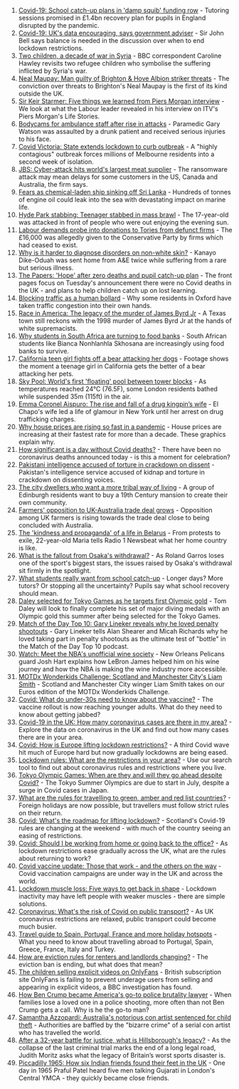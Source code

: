 1. [Covid-19: School catch-up plans in 'damp squib' funding row](https://www.bbc.co.uk/news/education-57320450) - Tutoring sessions promised in £1.4bn recovery plan for pupils in England disrupted by the pandemic.
2. [Covid-19: UK's data encouraging, says government adviser](https://www.bbc.co.uk/news/uk-57328138) - Sir John Bell says balance is needed in the discussion over when to end lockdown restrictions.
3. [Two children, a decade of war in Syria](https://www.bbc.co.uk/news/world-middle-east-57288266) - BBC correspondent Caroline Hawley revisits two refugee children who symbolise the suffering inflicted by Syria's war.
4. [Neal Maupay: Man guilty of Brighton & Hove Albion striker threats](https://www.bbc.co.uk/news/uk-england-sussex-57326901) - The conviction over threats to Brighton's Neal Maupay is the first of its kind outside the UK.
5. [Sir Keir Starmer: Five things we learned from Piers Morgan interview](https://www.bbc.co.uk/news/uk-politics-57321990) - We look at what the Labour leader revealed in his interview on ITV's Piers Morgan's Life Stories.
6. [Bodycams for ambulance staff after rise in attacks](https://www.bbc.co.uk/news/health-57318424) - Paramedic Gary Watson was assaulted by a drunk patient and received serious injuries to his face.
7. [Covid Victoria: State extends lockdown to curb outbreak](https://www.bbc.co.uk/news/world-australia-57325513) - A "highly contagious" outbreak forces millions of Melbourne residents into a second week of isolation.
8. [JBS: Cyber-attack hits world's largest meat supplier](https://www.bbc.co.uk/news/world-us-canada-57318965) - The ransomware attack may mean delays for some customers in the US, Canada and Australia, the firm says.
9. [Fears as chemical-laden ship sinking off Sri Lanka](https://www.bbc.co.uk/news/world-asia-57327300) - Hundreds of tonnes of engine oil could leak into the sea with devastating impact on marine life.
10. [Hyde Park stabbing: Teenager stabbed in mass brawl](https://www.bbc.co.uk/news/uk-england-london-57327792) - The 17-year-old was attacked in front of people who were out enjoying the evening sun.
11. [Labour demands probe into donations to Tories from defunct firms](https://www.bbc.co.uk/news/uk-politics-57325474) - The £16,000 was allegedly given to the Conservative Party by firms which had ceased to exist.
12. [Why is it harder to diagnose disorders on non-white skin?](https://www.bbc.co.uk/news/health-57170842) - Kanayo Dike-Oduah was sent home from A&E twice while suffering from a rare but serious illness.
13. [The Papers: 'Hope' after zero deaths and pupil catch-up plan](https://www.bbc.co.uk/news/blogs-the-papers-57325023) - The front pages focus on Tuesday's announcement there were no Covid deaths in the UK - and plans to help children catch up on lost learning.
14. [Blocking traffic as a human bollard](https://www.bbc.co.uk/news/uk-57318104) - Why some residents in Oxford have taken traffic congestion into their own hands.
15. [Race in America: The legacy of the murder of James Byrd Jr](https://www.bbc.co.uk/news/world-us-canada-57285785) - A Texas town still reckons with the 1998 murder of James Byrd Jr at the hands of white supremacists.
16. [Why students in South Africa are turning to food banks](https://www.bbc.co.uk/news/world-africa-57315213) - South African students like Bianca Nonhlanhla Skhosana are increasingly using food banks to survive.
17. [California teen girl fights off a bear attacking her dogs](https://www.bbc.co.uk/news/world-us-canada-57325483) - Footage shows the moment a teenage girl in California gets the better of a bear attacking her pets.
18. [Sky Pool: World's first 'floating' pool between tower blocks](https://www.bbc.co.uk/news/uk-57323305) - As temperatures reached 24°C (76.5F), some London residents bathed while suspended 35m (115ft) in the air.
19. [Emma Coronel Aispuro: The rise and fall of a drug kingpin’s wife](https://www.bbc.co.uk/news/world-us-canada-57285786) - El Chapo's wife led a life of glamour in New York until her arrest on drug trafficking charges.
20. [Why house prices are rising so fast in a pandemic](https://www.bbc.co.uk/news/business-57260261) - House prices are increasing at their fastest rate for more than a decade. These graphics explain why.
21. [How significant is a day without Covid deaths?](https://www.bbc.co.uk/news/health-56604632) - There have been no coronavirus deaths announced today - is this a moment for celebration?
22. [Pakistani intelligence accused of torture in crackdown on dissent](https://www.bbc.co.uk/news/world-asia-57241981) - Pakistan's intelligence service accused of kidnap and torture in crackdown on dissenting voices.
23. [The city dwellers who want a more tribal way of living](https://www.bbc.co.uk/news/uk-scotland-edinburgh-east-fife-57316602) - A group of Edinburgh residents want to buy a 19th Century mansion to create their own community.
24. [Farmers' opposition to UK-Australia trade deal grows](https://www.bbc.co.uk/news/science-environment-57268681) - Opposition among UK farmers is rising towards the trade deal close to being concluded with Australia.
25. [The 'kindness and propaganda' of a life in Belarus](https://www.bbc.co.uk/news/newsbeat-57261580) - From protests to exile, 22-year-old Maria tells Radio 1 Newsbeat what her home country is like.
26. [What is the fallout from Osaka's withdrawal?](https://www.bbc.co.uk/sport/tennis/57311128) - As Roland Garros loses one of the sport's biggest stars, the issues raised by Osaka's withdrawal sit firmly in the spotlight.
27. [What students really want from school catch-up](https://www.bbc.co.uk/news/education-57246697) - Longer days? More tutors? Or stopping all the uncertainty? Pupils say what school recovery should mean.
28. [Daley selected for Tokyo Games as he targets first Olympic gold](https://www.bbc.co.uk/sport/olympics/57327160) - Tom Daley will look to finally complete his set of major diving medals with an Olympic gold this summer after being selected for the Tokyo Games.
29. [Match of the Day Top 10: Gary Lineker reveals why he loved penalty shootouts](https://www.bbc.co.uk/sport/av/football/57290893) - Gary Lineker tells Alan Shearer and Micah Richards why he loved taking part in penalty shootouts as the ultimate test of "bottle" in the Match of the Day Top 10 podcast.
30. [Watch: Meet the NBA's unofficial wine society](https://www.bbc.co.uk/sport/av/57287021) - New Orleans Pelicans guard Josh Hart explains how LeBron James helped him on his wine journey and how the NBA is making the wine industry more accessible.
31. [MOTDx Wonderkids Challenge: Scotland and Manchester City's Liam Smith](https://www.bbc.co.uk/sport/av/football/57324862) - Scotland and Manchester City winger Liam Smith takes on our Euros edition of the MOTDx Wonderkids Challenge.
32. [Covid: What do under-30s need to know about the vaccine?](https://www.bbc.co.uk/news/health-57273875) - The vaccine rollout is now reaching younger adults. What do they need to know about getting jabbed?
33. [Covid-19 in the UK: How many coronavirus cases are there in my area?](https://www.bbc.co.uk/news/uk-51768274) - Explore the data on coronavirus in the UK and find out how many cases there are in your area.
34. [Covid: How is Europe lifting lockdown restrictions?](https://www.bbc.co.uk/news/explainers-53640249) - A third Covid wave hit much of Europe hard but now gradually lockdowns are being eased.
35. [Lockdown rules: What are the restrictions in your area?](https://www.bbc.co.uk/news/uk-54373904) - Use our search tool to find out about coronavirus rules and restrictions where you live.
36. [Tokyo Olympic Games: When are they and will they go ahead despite Covid?](https://www.bbc.co.uk/news/world-asia-57240044) - The Tokyo Summer Olympics are due to start in July, despite a surge in Covid cases in Japan.
37. [What are the rules for travelling to green, amber and red list countries?](https://www.bbc.co.uk/news/explainers-52544307) - Foreign holidays are now possible, but travellers must follow strict rules on their return.
38. [Covid: What's the roadmap for lifting lockdown?](https://www.bbc.co.uk/news/explainers-52530518) - Scotland's Covid-19 rules are changing at the weekend - with much of the country seeing an easing of restrictions.
39. [Covid: Should I be working from home or going back to the office?](https://www.bbc.co.uk/news/business-52567567) - As lockdown restrictions ease gradually across the UK, what are the rules about returning to work?
40. [Covid vaccine update: Those that work - and the others on the way](https://www.bbc.co.uk/news/health-51665497) - Covid vaccination campaigns are under way in the UK and across the world.
41. [Lockdown muscle loss: Five ways to get back in shape](https://www.bbc.co.uk/news/uk-56887390) - Lockdown inactivity may have left people with weaker muscles - there are simple solutions.
42. [Coronavirus: What's the risk of Covid on public transport?](https://www.bbc.co.uk/news/health-51736185) - As UK coronavirus restrictions are relaxed, public transport could become much busier.
43. [Travel guide to Spain, Portugal, France and more holiday hotspots](https://www.bbc.co.uk/news/explainers-56997931) - What you need to know about travelling abroad to Portugal, Spain, Greece, France, Italy and Turkey.
44. [How are eviction rules for renters and landlords changing?](https://www.bbc.co.uk/news/explainers-53860154) - The eviction ban is ending, but what does that mean?
45. [The children selling explicit videos on OnlyFans](https://www.bbc.co.uk/news/uk-57255983) - British subscription site OnlyFans is failing to prevent underage users from selling and appearing in explicit videos, a BBC investigation has found.
46. [How Ben Crump became America's go-to police brutality lawyer](https://www.bbc.co.uk/news/world-us-canada-57038162) - When families lose a loved one in a police shooting, more often than not Ben Crump gets a call. Why is he the go-to man?
47. [Samantha Azzopardi: Australia's notorious con artist sentenced for child theft](https://www.bbc.co.uk/news/world-australia-57284621) - Authorities are baffled by the "bizarre crime" of a serial con artist who has travelled the world.
48. [After a 32-year battle for justice, what is Hillsborough's legacy?](https://www.bbc.co.uk/news/uk-57281398) - As the collapse of the last criminal trial marks the end of a long legal road, Judith Moritz asks what the legacy of Britain’s worst sports disaster is.
49. [Piccadilly 1965: How six Indian friends found their feet in the UK](https://www.bbc.co.uk/news/stories-57285369) - One day in 1965 Praful Patel heard five men talking Gujarati in London's Central YMCA - they quickly became close friends.
